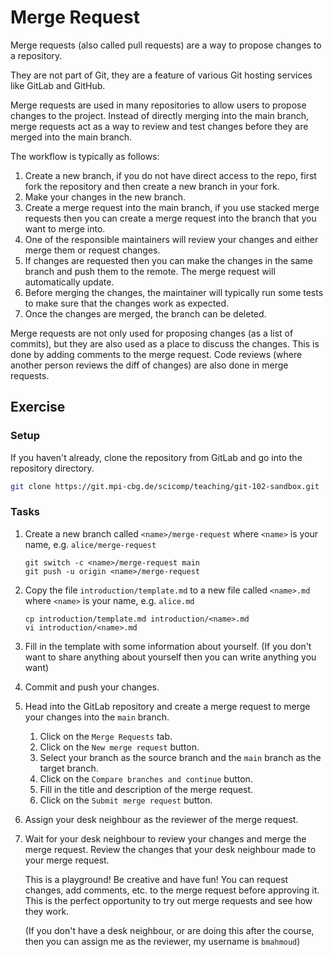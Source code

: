# Merge Request

Merge requests (also called pull requests) are a way to propose changes to a repository.

They are not part of Git, they are a feature of various Git hosting services like GitLab and GitHub.

Merge requests are used in many repositories to allow users to propose changes to the project. Instead of directly
merging into the main branch, merge requests act as a way to review and test changes before they are merged into the
main branch.

The workflow is typically as follows:

1. Create a new branch, if you do not have direct access to the repo, first fork the repository and then create a new
   branch in your fork.
2. Make your changes in the new branch.
3. Create a merge request into the main branch, if you use stacked merge requests then you can create a merge request
   into the branch that you want to merge into.
4. One of the responsible maintainers will review your changes and either merge them or request changes.
5. If changes are requested then you can make the changes in the same branch and push them to the remote. The merge
   request will automatically update.
6. Before merging the changes, the maintainer will typically run some tests to make sure that the changes work as
   expected.
7. Once the changes are merged, the branch can be deleted.

Merge requests are not only used for proposing changes (as a list of commits), but they are also used as a place to
discuss the changes. This is done by adding comments to the merge request. Code reviews (where another person reviews
the diff of changes) are also done in merge requests.

## Exercise

### Setup

If you haven't already, clone the repository from GitLab and go into the repository directory.

```bash
git clone https://git.mpi-cbg.de/scicomp/teaching/git-102-sandbox.git
```

### Tasks

1. Create a new branch called `<name>/merge-request` where `<name>` is your name, e.g. `alice/merge-request`

   ```bash,reveal
   git switch -c <name>/merge-request main 
   git push -u origin <name>/merge-request
   ```

2. Copy the file `introduction/template.md` to a new file called `<name>.md` where `<name>` is your name, e.g.
   `alice.md`

   ```bash,reveal
   cp introduction/template.md introduction/<name>.md
   vi introduction/<name>.md
   ```

3. Fill in the template with some information about yourself. (If you don't want to share anything about yourself then
   you can write anything you want)

4. Commit and push your changes.

5. Head into the GitLab repository and create a merge request to merge your changes into the `main` branch.
    1. Click on the `Merge Requests` tab.
    2. Click on the `New merge request` button.
    3. Select your branch as the source branch and the `main` branch as the target branch.
    4. Click on the `Compare branches and continue` button.
    5. Fill in the title and description of the merge request.
    6. Click on the `Submit merge request` button.

6. Assign your desk neighbour as the reviewer of the merge request.

7. Wait for your desk neighbour to review your changes and merge the merge request. Review the changes that your desk
   neighbour made to your merge request.

   This is a playground! Be creative and have fun! You can request changes, add comments, etc. to the merge request
   before approving it. This is the perfect opportunity to try out merge requests and see how they work.

   (If you don't have a desk neighbour, or are doing this after the course, then you can assign me as the reviewer, my
   username is `bmahmoud`)
